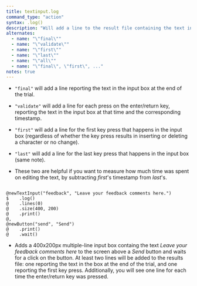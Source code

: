 ```yaml
---
title: textinput.log
command_type: "action"
syntax: .log()
description: "Will add a line to the result file containing the text in the input box at the moment of the event. By default, leaving the parenthesis blank is equivalent to `.log(\"final\", \"validate\", \"first\")`."
alternates:
  - name: "\"final\""
  - name: "\"validate\""
  - name: "\"first\""
  - name: "\"last\""
  - name: "\"all\""
  - name: "\"final\", \"first\", ..."
notes: true
---
```


+ `"final"` will add a line reporting the text in the input box at the end of the trial.

+ `"validate"` will add a line for each press on the enter/return key, reporting the text in the input box at that time and the corresponding timestamp.

+ `"first"` will add a line for the first key press that happens in the input box (regardless of whether the key press results in inserting or deleting a character or no change).

+ `"last"` will add a line for the last key press that happens in the input box (same note).

+ These two are helpful if you want to measure how much time was spent on editing the text, by subtracting *first*'s timestamp from *last*'s.

<!--more-->

<pre><code class="language-diff-javascript diff-highlight try-true">
@newTextInput("feedback", "Leave your feedback comments here.")
$    .log()
@    .lines(0)
@    .size(400, 200)
@    .print()
@,
@newButton("send", "Send")
@    .print()
@    .wait()
</code></pre>

+ Adds a 400x200px multiple-line input box containg the text *Leave your feedback comments here* to the screen above a *Send* button and waits for a click on the button. At least two lines will be added to the results file: one reporting the text in the box at the end of the trial, and one reporting the first key press. Additionally, you will see one line for each time the enter/return key was pressed.
		
